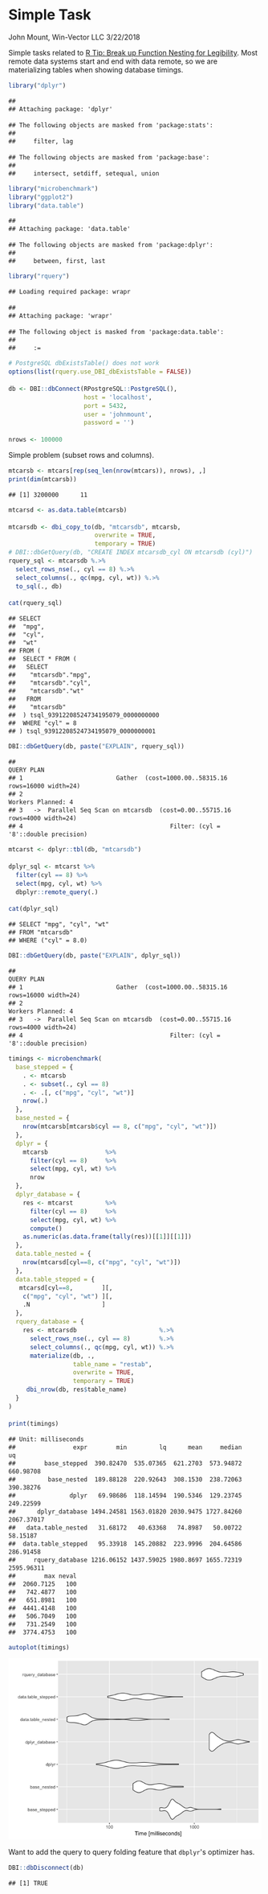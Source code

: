 Simple Task
================
John Mount, Win-Vector LLC
3/22/2018

Simple tasks related to [R Tip: Break up Function Nesting for Legibility](http://www.win-vector.com/blog/2018/03/r-tip-break-up-function-nesting-for-legibility/). Most remote data systems start and end with data remote, so we are materializing tables when showing database timings.

``` r
library("dplyr")
```

    ## 
    ## Attaching package: 'dplyr'

    ## The following objects are masked from 'package:stats':
    ## 
    ##     filter, lag

    ## The following objects are masked from 'package:base':
    ## 
    ##     intersect, setdiff, setequal, union

``` r
library("microbenchmark")
library("ggplot2")
library("data.table")
```

    ## 
    ## Attaching package: 'data.table'

    ## The following objects are masked from 'package:dplyr':
    ## 
    ##     between, first, last

``` r
library("rquery")
```

    ## Loading required package: wrapr

    ## 
    ## Attaching package: 'wrapr'

    ## The following object is masked from 'package:data.table':
    ## 
    ##     :=

``` r
# PostgreSQL dbExistsTable() does not work
options(list(rquery.use_DBI_dbExistsTable = FALSE))

db <- DBI::dbConnect(RPostgreSQL::PostgreSQL(),
                     host = 'localhost',
                     port = 5432,
                     user = 'johnmount',
                     password = '')

nrows <- 100000
```

Simple problem (subset rows and columns).

``` r
mtcarsb <- mtcars[rep(seq_len(nrow(mtcars)), nrows), ,]
print(dim(mtcarsb))
```

    ## [1] 3200000      11

``` r
mtcarsd <- as.data.table(mtcarsb)

mtcarsdb <- dbi_copy_to(db, "mtcarsdb", mtcarsb,
                        overwrite = TRUE,
                        temporary = TRUE)
# DBI::dbGetQuery(db, "CREATE INDEX mtcarsdb_cyl ON mtcarsdb (cyl)")
rquery_sql <- mtcarsdb %.>% 
  select_rows_nse(., cyl == 8) %.>% 
  select_columns(., qc(mpg, cyl, wt)) %.>%
  to_sql(., db)

cat(rquery_sql)
```

    ## SELECT
    ##  "mpg",
    ##  "cyl",
    ##  "wt"
    ## FROM (
    ##  SELECT * FROM (
    ##   SELECT
    ##    "mtcarsdb"."mpg",
    ##    "mtcarsdb"."cyl",
    ##    "mtcarsdb"."wt"
    ##   FROM
    ##    "mtcarsdb"
    ##  ) tsql_93912208524734195079_0000000000
    ##  WHERE "cyl" = 8
    ## ) tsql_93912208524734195079_0000000001

``` r
DBI::dbGetQuery(db, paste("EXPLAIN", rquery_sql))
```

    ##                                                                      QUERY PLAN
    ## 1                          Gather  (cost=1000.00..58315.16 rows=16000 width=24)
    ## 2                                                            Workers Planned: 4
    ## 3   ->  Parallel Seq Scan on mtcarsdb  (cost=0.00..55715.16 rows=4000 width=24)
    ## 4                                         Filter: (cyl = '8'::double precision)

``` r
mtcarst <- dplyr::tbl(db, "mtcarsdb")

dplyr_sql <- mtcarst %>%
  filter(cyl == 8) %>%
  select(mpg, cyl, wt) %>%
  dbplyr::remote_query(.)

cat(dplyr_sql)
```

    ## SELECT "mpg", "cyl", "wt"
    ## FROM "mtcarsdb"
    ## WHERE ("cyl" = 8.0)

``` r
DBI::dbGetQuery(db, paste("EXPLAIN", dplyr_sql))
```

    ##                                                                      QUERY PLAN
    ## 1                          Gather  (cost=1000.00..58315.16 rows=16000 width=24)
    ## 2                                                            Workers Planned: 4
    ## 3   ->  Parallel Seq Scan on mtcarsdb  (cost=0.00..55715.16 rows=4000 width=24)
    ## 4                                         Filter: (cyl = '8'::double precision)

``` r
timings <- microbenchmark(
  base_stepped = {
    . <- mtcarsb
    . <- subset(., cyl == 8)
    . <- .[, c("mpg", "cyl", "wt")]
    nrow(.)
  },
  base_nested = {
    nrow(mtcarsb[mtcarsb$cyl == 8, c("mpg", "cyl", "wt")])
  },
  dplyr = {
    mtcarsb                %>%
      filter(cyl == 8)     %>%
      select(mpg, cyl, wt) %>%
      nrow
  },
  dplyr_database = {
    res <- mtcarst         %>%
      filter(cyl == 8)     %>%
      select(mpg, cyl, wt) %>%
      compute()
    as.numeric(as.data.frame(tally(res))[[1]][[1]])
  },
  data.table_nested = {
    nrow(mtcarsd[cyl==8, c("mpg", "cyl", "wt")])
  },
  data.table_stepped = {
   mtcarsd[cyl==8,        ][,
    c("mpg", "cyl", "wt") ][, 
    .N                    ]
  },
  rquery_database = {
    res <- mtcarsdb                       %.>% 
      select_rows_nse(., cyl == 8)        %.>% 
      select_columns(., qc(mpg, cyl, wt)) %.>%
      materialize(db, ., 
                  table_name = "restab",
                  overwrite = TRUE,
                  temporary = TRUE)
     dbi_nrow(db, res$table_name)
  }
)

print(timings)
```

    ## Unit: milliseconds
    ##                expr        min         lq      mean     median         uq
    ##        base_stepped  390.82470  535.07365  621.2703  573.94872  660.98708
    ##         base_nested  189.88128  220.92643  308.1530  238.72063  390.38276
    ##               dplyr   69.98686  118.14594  190.5346  129.23745  249.22599
    ##      dplyr_database 1494.24581 1563.01820 2030.9475 1727.84260 2067.37017
    ##   data.table_nested   31.68172   40.63368   74.8987   50.00722   58.15187
    ##  data.table_stepped   95.33918  145.20882  223.9996  204.64586  286.91458
    ##     rquery_database 1216.06152 1437.59025 1980.8697 1655.72319 2595.96311
    ##        max neval
    ##  2060.7125   100
    ##   742.4877   100
    ##   651.8981   100
    ##  4441.4148   100
    ##   506.7049   100
    ##   731.2549   100
    ##  3774.4753   100

``` r
autoplot(timings)
```

![](SimpleTask_files/figure-markdown_github/unnamed-chunk-2-1.png)

Want to add the query to query folding feature that `dbplyr`'s optimizer has.

``` r
DBI::dbDisconnect(db)
```

    ## [1] TRUE
